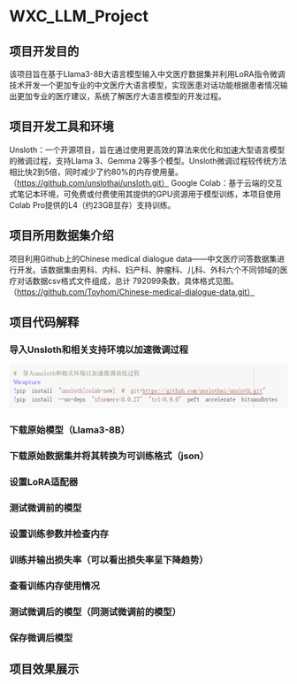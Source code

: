 # WXC_LLM_Project
## 项目开发目的
该项目旨在基于Llama3-8B大语言模型输入中文医疗数据集并利用LoRA指令微调技术开发一个更加专业的中文医疗大语言模型，实现医患对话功能根据患者情况输出更加专业的医疗建议，系统了解医疗大语言模型的开发过程。
## 项目开发工具和环境
Unsloth：一个开源项目，旨在通过使用更高效的算法来优化和加速大型语言模型的微调过程，支持Llama 3、Gemma 2等多个模型。Unsloth微调过程较传统方法相比快2到5倍，同时减少了约80%的内存使用量。（https://github.com/unslothai/unsloth.git）
Google Colab：基于云端的交互式笔记本环境，可免费或付费使用其提供的GPU资源用于模型训练，本项目使用Colab Pro提供的L4（约23GB显存）支持训练。
## 项目所用数据集介绍
项目利用Github上的Chinese medical dialogue data——中文医疗问答数据集进行开发。该数据集由男科、内科、妇产科、肿瘤科、儿科、外科六个不同领域的医疗对话数据csv格式文件组成，总计 792099条数，具体格式见图。（https://github.com/Toyhom/Chinese-medical-dialogue-data.git）
## 项目代码解释
### 导入Unsloth和相关支持环境以加速微调过程
![Image text](img/图片2.png)
### 下载原始模型（Llama3-8B）
### 下载原始数据集并将其转换为可训练格式（json）
### 设置LoRA适配器
### 测试微调前的模型
### 设置训练参数并检查内存
### 训练并输出损失率（可以看出损失率呈下降趋势）
### 查看训练内存使用情况
### 测试微调后的模型（同测试微调前的模型）
### 保存微调后模型
## 项目效果展示
